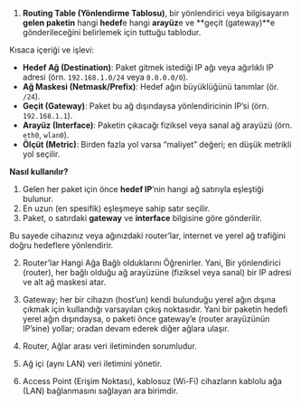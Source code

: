 1. **Routing Table (Yönlendirme Tablosu)**, bir yönlendirici veya bilgisayarın **gelen paketin** hangi **hedef**e hangi **arayüz**e ve \*\*geçit (gateway)\*\*e gönderileceğini belirlemek için tuttuğu tablodur.

Kısaca içeriği ve işlevi:

* **Hedef Ağ (Destination)**: Paket gitmek istediği IP ağı veya ağırlıklı IP adresi (örn. `192.168.1.0/24` veya `0.0.0.0/0`).
* **Ağ Maskesi (Netmask/Prefix)**: Hedef ağın büyüklüğünü tanımlar (ör. `/24`).
* **Geçit (Gateway)**: Paket bu ağ dışındaysa yönlendiricinin IP’si (örn. `192.168.1.1`).
* **Arayüz (Interface)**: Paketin çıkacağı fiziksel veya sanal ağ arayüzü (örn. `eth0`, `wlan0`).
* **Ölçüt (Metric)**: Birden fazla yol varsa “maliyet” değeri; en düşük metrikli yol seçilir.

**Nasıl kullanılır?**

1. Gelen her paket için önce **hedef IP**’nin hangi ağ satırıyla eşleştiği bulunur.
2. En uzun (en spesifik) eşleşmeye sahip satır seçilir.
3. Paket, o satırdaki **gateway** ve **interface** bilgisine göre gönderilir.

Bu sayede cihazınız veya ağınızdaki router’lar, internet ve yerel ağ trafiğini doğru hedeflere yönlendirir.


2. Router'lar Hangi Ağa Bağlı olduklarını Öğrenirler. Yani, Bir yönlendirici (router), her bağlı olduğu ağ arayüzüne (fiziksel veya sanal) bir IP adresi ve alt ağ maskesi atar.


3. Gateway; her bir cihazın (host’un) kendi bulunduğu yerel ağın dışına çıkmak için kullandığı varsayılan çıkış noktasıdır. Yani bir paketin hedefi yerel ağın dışındaysa, o paketi önce gateway’e (router arayüzünün IP’sine) yollar; oradan devam ederek diğer ağlara ulaşır.

4. Router, Ağlar arası veri iletiminden sorumludur.

5. Ağ içi (aynı LAN) veri iletimini yönetir.

6. Access Point (Erişim Noktası), kablosuz (Wi-Fi) cihazların kablolu ağa (LAN) bağlanmasını sağlayan ara birimdir.